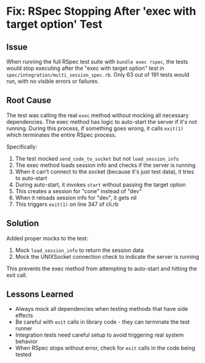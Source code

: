 # Fix: RSpec Stopping After 'exec with target option' Test

## Issue
When running the full RSpec test suite with `bundle exec rspec`, the tests would stop executing after the "exec with target option" test in `spec/integration/multi_session_spec.rb`. Only 63 out of 191 tests would run, with no visible errors or failures.

## Root Cause
The test was calling the real `exec` method without mocking all necessary dependencies. The exec method has logic to auto-start the server if it's not running. During this process, if something goes wrong, it calls `exit(1)` which terminates the entire RSpec process.

Specifically:
1. The test mocked `send_code_to_socket` but not `load_session_info`
2. The exec method loads session info and checks if the server is running
3. When it can't connect to the socket (because it's just test data), it tries to auto-start
4. During auto-start, it invokes `start` without passing the target option
5. This creates a session for "cone" instead of "dev"
6. When it reloads session info for "dev", it gets nil
7. This triggers `exit(1)` on line 347 of cli.rb

## Solution
Added proper mocks to the test:
1. Mock `load_session_info` to return the session data
2. Mock the UNIXSocket connection check to indicate the server is running

This prevents the exec method from attempting to auto-start and hitting the exit call.

## Lessons Learned
- Always mock all dependencies when testing methods that have side effects
- Be careful with `exit` calls in library code - they can terminate the test runner
- Integration tests need careful setup to avoid triggering real system behavior
- When RSpec stops without error, check for `exit` calls in the code being tested